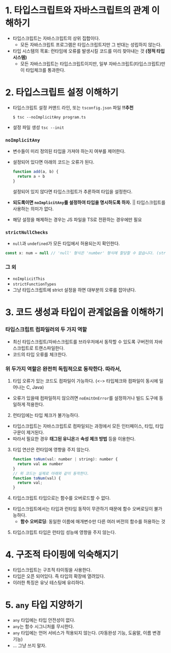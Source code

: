 # 1. 타입스크립트와 자바스크립트의 관계 이해하기

- 타입스크립트는 자바스크립트의 상위 집합이다.
  - 모든 자바스크립트 프로그램은 타입스크립트지만 그 반대는 성립하지 않는다.
- 타입 시스템의 목표: 런타임에 오류를 발생시킬 코드를 미리 찾아내는 것 **(정적 타입 시스템)**
  - 모든 자바스크립트는 타입스크립트이지만, 일부 자바스크립트(타입스크립트)만이 타입체크를 통과한다.

# 2. 타입스크립트 설정 이해하기

- 타입스크립트 설정 커맨드 라인, 또는 `tsconfig.json` 파일 **!!추천**
  ```
  $ tsc --noImplicitAny program.ts
  ```
- 설정 파일 생성 `tsc --init`

### `noImplicitAny`

- 변수들이 미리 정의된 타입을 가져야 하는지 여부를 제어한다.
- 설정되어 있다면 아래의 코드는 오류가 된다.

  ```js
  function add(a, b) {
  	return a + b
  }
  ```

  설정되어 있지 않다면 타입스크립트가 추론하여 타입을 설정한다.

- **되도록이면 `noImplicitAny`를 설정하여 타입을 명시하도록 하자.** || 타입스크립트를 사용하는 의미가 없다.
- 해당 설정을 해제하는 경우는 JS 파일을 TS로 전환하는 경우에만 필요

### `strictNullChecks`

- `null`과 `undefined`가 모든 타입에서 허용되는지 확인한다.

```js
const x: num = null // 'null' 형식은 'number' 형식에 할당할 수 없습니다. (strictNullChecks가 true인 경우)
```

### 그 외

- `noImplicitThis`
- `strictFunctionTypes`
- 그냥 타입스크립트에 strict 설정을 하면 대부분의 오류를 잡아낸다.

# 3. 코드 생성과 타입이 관계없음을 이해하기

### 타입스크립트 컴파일러의 두 가지 역할

- 최신 타입스크립트/자바스크립트를 브라우저에서 동작할 수 있도록 구버전의 자바스크립트로 트랜스파일한다.
- 코드의 타입 오류를 체크한다.

### 위 두가지 역할은 완전히 독립적으로 동작한다. 따라서,

1. 타입 오류가 있는 코드도 컴파일이 가능하다. (<-> 타입체크와 컴파일이 동시에 일어나는 C, Java)

- 오류가 있을때 컴파일하지 않으려면 `noEmitOnError`를 설정하거나 빌드 도구에 동일하게 적용한다.

2. 런타임에는 타입 체크가 불가능하다.

- 타입스크립트는 자바스크립트로 컴파일되는 과정에서 모든 인터페이스, 타입, 타입 구문이 제거된다.
- 따라서 필요한 경우 **태그된 유니온**과 **속성 체크 방법** 등을 이용한다.

3. 타입 연산은 런타임에 영향을 주지 않는다.

   ```js
   function toNum(val: number | string): number {
     return val as number
   }
   // 위 코드는 실제로 아래와 같이 동작한다.
   function toNum(val) {
     return val;
   }
   ```

4. 타입스크립트 타입으로는 함수를 오버로드할 수 없다.

- 타입스크립트에서는 타입과 런타임 동작이 무관하기 때문에 함수 오버로딩이 불가능하다.
  - **함수 오버로딩**: 동일한 이름에 매개변수만 다른 여러 버전의 함수를 허용하는 것

5. 타입스크립트 타입은 런타임 성능에 영향을 주지 않는다.

# 4. 구조적 타이핑에 익숙해지기

- 타입스크립트는 구조적 타이핑을 사용한다.
- 타입은 오픈 되어있다. 즉 타입의 확장에 열려있다.
- 이러한 특징은 유닛 테스팅에 유리하다.

# 5. `any` 타입 지양하기

- `any` 타입에는 타입 안전성이 없다.
- `any`는 함수 시그니처를 무시한다.
- `any` 타입에는 언어 서비스가 적용되지 않는다. (자동완성 기능, 도움말, 이름 변경 기능)
- ... 그냥 쓰지 말자.
